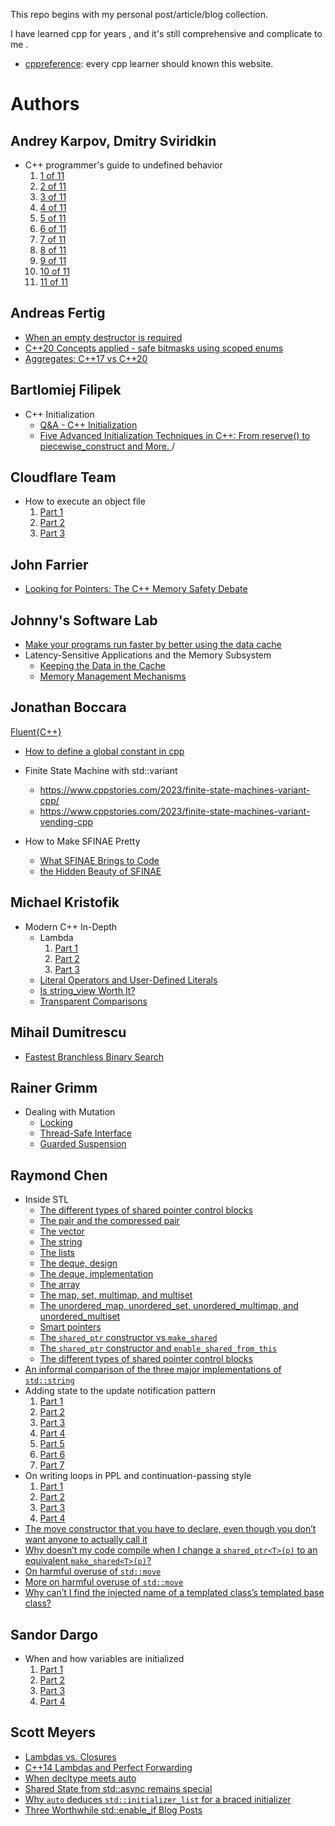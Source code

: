 This repo begins with my personal post/article/blog collection.

I have learned cpp for years , and it's still comprehensive and complicate to me .



- [cppreference](https://en.cppreference.com): every cpp learner should known this website. 



# Authors

## Andrey Karpov, Dmitry Sviridkin

- C++ programmer's guide to undefined behavior
  1. [1 of 11](https://pvs-studio.com/en/blog/posts/cpp/1129/)
  1. [2 of 11](https://pvs-studio.com/en/blog/posts/cpp/1136/)
  1. [3 of 11](https://pvs-studio.com/en/blog/posts/cpp/1149/)
  1. [4 of 11](https://pvs-studio.com/en/blog/posts/cpp/1156/)
  1. [5 of 11](https://pvs-studio.com/en/blog/posts/cpp/1160/)
  1. [6 of 11](https://pvs-studio.com/en/blog/posts/cpp/1163/)
  1. [7 of 11](https://pvs-studio.com/en/blog/posts/cpp/1174/)
  1. [8 of 11](https://pvs-studio.com/en/blog/posts/cpp/1178/)
  1. [9 of 11](https://pvs-studio.com/en/blog/posts/cpp/1182/)
  1. [10 of 11](https://pvs-studio.com/en/blog/posts/cpp/1193/)
  1. [11 of 11](https://pvs-studio.com/en/blog/posts/cpp/1199/)

## Andreas Fertig

- [When an empty destructor is required](https://andreasfertig.blog/2023/12/when-an-empty-destructor-is-required/)
- [C++20 Concepts applied - safe bitmasks using scoped enums](https://andreasfertig.blog/2024/01/cpp20-concepts-applied/)
- [Aggregates: C++17 vs C++20](https://andreasfertig.blog/2024/02/aggregates-cpp17-vs-cpp20/)

## Bartlomiej Filipek

- C++ Initialization
  - [Q&A - C++ Initialization ](https://www.cppstories.com/2023/qaquiz/)
  - [Five Advanced Initialization Techniques in C++: From reserve() to piecewise_construct and More. ](https://www.cppstories.com/2023/five-adv-init-techniques-cpp/)/

## Cloudflare Team

- How to execute an object file
  1. [Part 1](https://blog.cloudflare.com/how-to-execute-an-object-file-part-1/)
  2. [Part 2](https://blog.cloudflare.com/how-to-execute-an-object-file-part-2/)
  3. [Part 3](https://blog.cloudflare.com/how-to-execute-an-object-file-part-3/)

## John Farrier

- [Looking for Pointers: The C++ Memory Safety Debate](https://johnfarrier.com/looking-for-pointers-the-c-memory-safety-debate/)

## Johnny's Software Lab

- [Make your programs run faster by better using the data cache](https://johnnysswlab.com/make-your-programs-run-faster-by-better-using-the-data-cache/)
- Latency-Sensitive Applications and the Memory Subsystem
  - [Keeping the Data in the Cache](https://johnnysswlab.com/latency-sensitive-applications-and-the-memory-subsystem-keeping-the-data-in-the-cache/)
  - [Memory Management Mechanisms](https://johnnysswlab.com/latency-sensitive-application-and-the-memory-subsystem-part-2-memory-management-mechanisms/)

## Jonathan Boccara

[Fluent{C++}](https://www.fluentcpp.com/posts/)

- [How to define a global constant in cpp](https://www.fluentcpp.com/2019/07/23/how-to-define-a-global-constant-in-cpp/)


- Finite State Machine with std::variant
  - https://www.cppstories.com/2023/finite-state-machines-variant-cpp/
  - https://www.cppstories.com/2023/finite-state-machines-variant-vending-cpp

- How to Make SFINAE Pretty
  - [What SFINAE Brings to Code](https://www.fluentcpp.com/2018/05/15/make-sfinae-pretty-1-what-value-sfinae-brings-to-code/)
  - [the Hidden Beauty of SFINAE](https://www.fluentcpp.com/2018/05/18/make-sfinae-pretty-2-hidden-beauty-sfinae/)

## Michael Kristofik

- Modern C++ In-Depth
  - Lambda
    1. [Part 1](https://medium.com/@mkristofik/modern-c-in-depth-lambdas-part-1-ad6bcebc6022)
    2. [Part 2](https://medium.com/factset/modern-c-in-depth-lambdas-part-2-a2d54c7b51)
    3. [Part 3](https://medium.com/factset/modern-c-in-depth-lambdas-part-3-561823a990e6)
  - [Literal Operators and User-Defined Literals](https://medium.com/factset/modern-c-in-depth-literal-operators-and-user-defined-literals-c24fab27f77a)
  - [Is string_view Worth It?](https://medium.com/factset/modern-c-in-depth-is-string-view-worth-it-7ae7570b7830)
  - [Transparent Comparisons](https://medium.com/factset/modern-c-in-depth-transparent-comparisons-afef5900535b)

## Mihail Dumitrescu

- [Fastest Branchless Binary Search](https://mhdm.dev/posts/sb_lower_bound/)

## Rainer Grimm

- Dealing with Mutation
  - [Locking](https://www.modernescpp.com/index.php/dealing-with-mutation-locking/)
  - [Thread-Safe Interface](https://www.modernescpp.com/index.php/dealing-with-mutation-thread-safe-interface/)
  - [Guarded Suspension](https://www.modernescpp.com/index.php/dealing-with-mutation-guarded-suspension/)

## Raymond Chen

- Inside STL
  - [The different types of shared pointer control blocks](https://devblogs.microsoft.com/oldnewthing/20230821-00/?p=108626)
  - [The pair and the compressed pair](https://devblogs.microsoft.com/oldnewthing/20230801-00/?p=108509)
  - [The vector](https://devblogs.microsoft.com/oldnewthing/20230802-00/?p=108524)
  - [The string](https://devblogs.microsoft.com/oldnewthing/20230803-00/?p=108532)
  - [The lists](https://devblogs.microsoft.com/oldnewthing/20230804-00/?p=108547)
  - [The deque, design](https://devblogs.microsoft.com/oldnewthing/20230809-00/?p=108577)
  - [The deque, implementation](https://devblogs.microsoft.com/oldnewthing/20230810-00/?p=108587)
  - [The array](https://devblogs.microsoft.com/oldnewthing/20230811-00/?p=108591)
  - [The map, set, multimap, and multiset](https://devblogs.microsoft.com/oldnewthing/20230807-00/?p=108562)
  - [The unordered_map, unordered_set, unordered_multimap, and unordered_multiset](https://devblogs.microsoft.com/oldnewthing/20230808-00/?p=108572)
  - [Smart pointers](https://devblogs.microsoft.com/oldnewthing/20230814-00/?p=108597)
  - [The `shared_ptr` constructor vs `make_shared`](https://devblogs.microsoft.com/oldnewthing/20230815-00/?p=108602)
  - [The `shared_ptr` constructor and `enable_shared_from_this`](https://devblogs.microsoft.com/oldnewthing/20230816-00/?p=108608)
  - [The different types of shared pointer control blocks](https://devblogs.microsoft.com/oldnewthing/20230821-00/?p=108626)
- [An informal comparison of the three major implementations of `std::string`](https://devblogs.microsoft.com/oldnewthing/20240510-00/?p=109742)
- Adding state to the update notification pattern
  1. [Part 1](https://devblogs.microsoft.com/oldnewthing/20240417-00/?p=109679)
  2. [Part 2](https://devblogs.microsoft.com/oldnewthing/20240418-00/?p=109685)
  3. [Part 3](https://devblogs.microsoft.com/oldnewthing/20240419-00/?p=109689)
  4. [Part 4](https://devblogs.microsoft.com/oldnewthing/20240422-00/?p=109693)
  5. [Part 5](https://devblogs.microsoft.com/oldnewthing/20240423-00/?p=109697)
  6. [Part 6](https://devblogs.microsoft.com/oldnewthing/20240424-00/?p=109700)
  7. [Part 7](https://devblogs.microsoft.com/oldnewthing/20240425-00/?p=109702)
- On writing loops in PPL and continuation-passing style
  1. [Part 1](https://devblogs.microsoft.com/oldnewthing/20230822-00/?p=108634)
  2. [Part 2](https://devblogs.microsoft.com/oldnewthing/20230823-00/?p=108640)
  3. [Part 3](https://devblogs.microsoft.com/oldnewthing/20230824-00/?p=108647)
  4. [Part 4](https://devblogs.microsoft.com/oldnewthing/20230825-00/?p=108652)
- [The move constructor that you have to declare, even though you don’t want anyone to actually call it](https://devblogs.microsoft.com/oldnewthing/20230612-00/?p=108329)
- [Why doesn’t my code compile when I change a `shared_ptr<T>(p)` to an equivalent `make_shared<T>(p)`?](https://devblogs.microsoft.com/oldnewthing/20240103-00/?p=109228)
- [On harmful overuse of `std::move`](https://devblogs.microsoft.com/oldnewthing/20231124-00/?p=109059#comment-140903)
- [More on harmful overuse of `std::move`](https://devblogs.microsoft.com/oldnewthing/20240603-00/?p=109842)
- [Why can’t I find the injected name of a templated class’s templated base class?](https://devblogs.microsoft.com/oldnewthing/20240517-00/?p=109774)

## Sandor Dargo

- When and how variables are initialized
  1. [Part 1](https://www.sandordargo.com/blog/2024/04/10/initializations-part-1)
  2. [Part 2](https://www.sandordargo.com/blog/2024/04/17/initializations-part-2)
  3. [Part 3](https://www.sandordargo.com/blog/2024/04/24/initializations-part-3)
  4. [Part 4](https://www.sandordargo.com/blog/2024/05/01/initializations-part-4)

## Scott Meyers

- [Lambdas vs. Closures](https://scottmeyers.blogspot.com/2013/05/lambdas-vs-closures.html)
- [C++14 Lambdas and Perfect Forwarding](https://scottmeyers.blogspot.com/2013/05/c14-lambdas-and-perfect-forwarding.html)
- [When decltype meets auto](https://scottmeyers.blogspot.com/2013/07/when-decltype-meets-auto.html)
- [Shared State from std::async remains special](https://scottmeyers.blogspot.com/2013/05/shared-states-from-stdasync-remain.html)
- [Why `auto` deduces `std::initializer_list` for a braced initializer](https://scottmeyers.blogspot.com/2015/02/why-auto-deduces-stdinitializerlist-for.html)
- [Three Worthwhile std::enable_if Blog Posts](https://scottmeyers.blogspot.com/2014/04/three-worthwhile-stdenableif-blog-posts.html)
